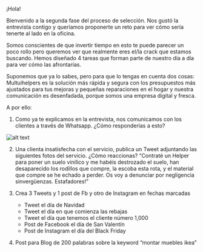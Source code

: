 ¡Hola!

Bienvenido a la segunda fase del proceso de selección. Nos gustó la entrevista contigo y queríamos proponerte un reto para ver cómo sería tenerte al lado en la oficina.

Somos conscientes de que invertir tiempo en esto te puede parecer un poco rollo pero queremos ver que realmente eres el/la crack que estamos buscando. Hemos diseñado 4 tareas que forman parte de nuestro día a día para ver cómo las afrontarías.

Suponemos que ya lo sabes, pero para que lo tengas en cuenta dos cosas: Multuihelpers es la solución más rápida y segura con los presupuestos más ajustados para tus mejoras y pequeñas reparaciones en el hogar y nuestra comunicación es desenfadada, porque somos una empresa digital y fresca.

A por ello:

1. Como ya te explicamos en la entrevista, nos comunicamos con los clientes a través de Whatsapp. ¿Cómo responderías a esto?

![alt text](https://github.com/multihelpers/hiring/blob/master/l.png "multihelpers1")

2. Una clienta insatisfecha con el servicio, publica un Tweet adjuntando las siguientes fotos del servicio. ¿Cómo reaccionas?
“Contraté un Helper para poner un suelo vinílico y me habéis destrozado el suelo, han desaparecido los rodillos que compre, la escoba esta rota, y el material que compre se he echado a perder. Os voy a denunciar por negligencia sinvergüenzas. Estafadores!”

3. Crea 3 Tweets y 1 post de Fb y otro de Instagram en fechas marcadas
    - Tweet el día de Navidad
    - Tweet el día en que comienza las rebajas
    - Tweet el día que tenemos el cliente número 1,000
    - Post de Facebook el día de San Valentín
    - Post de Instagram el día del Black Friday

4. Post para Blog de 200 palabras sobre la keyword “montar muebles ikea”
